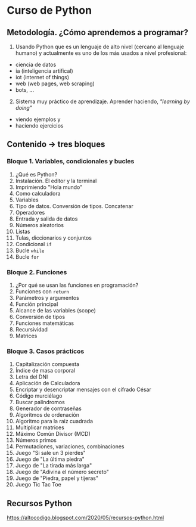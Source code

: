 # **Curso de Python**

## Metodología. ¿Cómo aprendemos a programar?
1. Usando Python que es un lenguaje de alto nivel (cercano al lenguaje humano) y actualmente es uno de los más usados a nivel profesional:
  - ciencia de datos
  - ia (inteligencia artifical)
  - iot (internet of things)
  - web (web pages, web scraping)
  - bots, ...
2. Sistema muy práctico de aprendizaje. Aprender haciendo, *"learning by doing"*
  - viendo ejemplos y
  - haciendo ejercicios

## Contenido → tres bloques

### Bloque 1. Variables, condicionales y bucles
1. ¿Qué es Python?
2. Instalación. El editor y la terminal
3. Imprimiendo "Hola mundo"
4. Como calculadora
5. Variables
6. Tipo de datos. Conversión de tipos. Concatenar
7. Operadores
8. Entrada y salida de datos
9. Números aleatorios
10. Listas
11. Tulas, diccionarios y conjuntos
12. Condicional `if`
13. Bucle `while`
14. Bucle `for`

### Bloque 2. Funciones
1. ¿Por qué se usan las funciones en programación?
2. Funciones con `return`
3. Parámetros y argumentos
4. Función principal
5. Alcance de las variables (scope)
6. Conversión de tipos
7. Funciones matemáticas
8. Recursividad
9. Matrices

### Bloque 3. Casos prácticos
1. Capitalización compuesta
2. Índice de masa corporal
3. Letra del DNI
4. Aplicación de Calculadora
5. Encriptar y desencriptar mensajes con el cifrado César
6. Código murciélago
7. Buscar palíndromos
8. Generador de contraseñas
9. Algoritmos de ordenación
10. Algoritmo para la raiz cuadrada
11. Multiplicar matrices
12. Máximo Común Divisor (MCD)
13. Números primos
14. Permutaciones, variaciones, combinaciones
15. Juego "Si sale un 3 pierdes"
16. Juego de "La última piedra"
17. Juego de "La tirada más larga"
18. Juego de "Adivina el número secreto"
19. Juego de "Piedra, papel y tijeras"
20. Juego Tic Tac Toe


## Recursos Python
https://altocodigo.blogspot.com/2020/05/recursos-python.html
